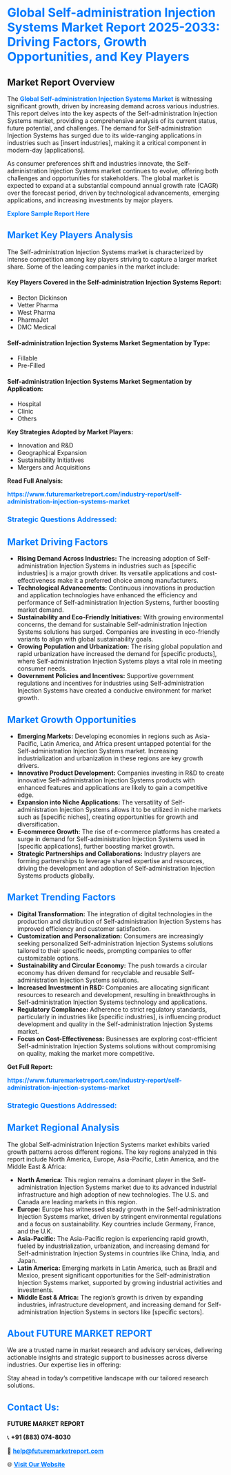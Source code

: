 <h1 style="color: #007BFF;">Global Self-administration Injection Systems Market Report 2025-2033: Driving Factors, Growth Opportunities, and Key Players</h1>

<section id="overview">
<h2>Market Report Overview</h2>
<p>The <a href="https://www.futuremarketreport.com/industry-report/self-administration-injection-systems-market" style="color: #007BFF; text-decoration: none;"><strong>Global Self-administration Injection Systems Market</strong></a> is witnessing significant growth, driven by increasing demand across various industries. This report delves into the key aspects of the Self-administration Injection Systems market, providing a comprehensive analysis of its current status, future potential, and challenges. The demand for Self-administration Injection Systems has surged due to its wide-ranging applications in industries such as [insert industries], making it a critical component in modern-day [applications].</p>
<p>As consumer preferences shift and industries innovate, the Self-administration Injection Systems market continues to evolve, offering both challenges and opportunities for stakeholders. The global market is expected to expand at a substantial compound annual growth rate (CAGR) over the forecast period, driven by technological advancements, emerging applications, and increasing investments by major players.</p>
</section>

<section id="overview">
<p><a href="https://www.futuremarketreport.com/request-sample/reportId=59606" style="color: #007BFF; text-decoration: none;"><strong>Explore Sample Report Here</strong></a></p>
</section>

<section id="key-players">
<h2 style="color: #007BFF;">Market Key Players Analysis</h2>
<p>The Self-administration Injection Systems market is characterized by intense competition among key players striving to capture a larger market share. Some of the leading companies in the market include:</p>
<h4>Key Players Covered in the Self-administration Injection Systems Report:</h4>
<ul><li>Becton Dickinson</li><li>Vetter Pharma</li><li>West Pharma</li><li>PharmaJet</li><li>DMC Medical</li></ul>
<h4>Self-administration Injection Systems Market Segmentation by Type:</h4>
<ul><li>Fillable</li><li>Pre-Filled</li></ul>

<h4>Self-administration Injection Systems Market Segmentation by Application:</h4>
<ul><li>Hospital</li><li>Clinic</li><li>Others</li></ul>
<p><strong>Key Strategies Adopted by Market Players:</strong></p>
<ul>
<li>Innovation and R&D</li>
<li>Geographical Expansion</li>
<li>Sustainability Initiatives</li>
<li>Mergers and Acquisitions</li>
</ul>
</section>

<section>
<p><strong>Read Full Analysis: </strong></p><a href="https://www.futuremarketreport.com/industry-report/self-administration-injection-systems-market" style="color: #007BFF; text-decoration: none;"><strong>https://www.futuremarketreport.com/industry-report/self-administration-injection-systems-market</strong></a>
<h3 style="color: #007BFF;">Strategic Questions Addressed:</h3>
</section>

<section id="driving-factors">
<h2 style="color: #007BFF;">Market Driving Factors</h2>
<ul>
<li><strong>Rising Demand Across Industries:</strong> The increasing adoption of Self-administration Injection Systems in industries such as [specific industries] is a major growth driver. Its versatile applications and cost-effectiveness make it a preferred choice among manufacturers.</li>
<li><strong>Technological Advancements:</strong> Continuous innovations in production and application technologies have enhanced the efficiency and performance of Self-administration Injection Systems, further boosting market demand.</li>
<li><strong>Sustainability and Eco-Friendly Initiatives:</strong> With growing environmental concerns, the demand for sustainable Self-administration Injection Systems solutions has surged. Companies are investing in eco-friendly variants to align with global sustainability goals.</li>
<li><strong>Growing Population and Urbanization:</strong> The rising global population and rapid urbanization have increased the demand for [specific products], where Self-administration Injection Systems plays a vital role in meeting consumer needs.</li>
<li><strong>Government Policies and Incentives:</strong> Supportive government regulations and incentives for industries using Self-administration Injection Systems have created a conducive environment for market growth.</li>
</ul>
</section>

<section id="growth-opportunities">
<h2 style="color: #007BFF;">Market Growth Opportunities</h2>
<ul>
<li><strong>Emerging Markets:</strong> Developing economies in regions such as Asia-Pacific, Latin America, and Africa present untapped potential for the Self-administration Injection Systems market. Increasing industrialization and urbanization in these regions are key growth drivers.</li>
<li><strong>Innovative Product Development:</strong> Companies investing in R&D to create innovative Self-administration Injection Systems products with enhanced features and applications are likely to gain a competitive edge.</li>
<li><strong>Expansion into Niche Applications:</strong> The versatility of Self-administration Injection Systems allows it to be utilized in niche markets such as [specific niches], creating opportunities for growth and diversification.</li>
<li><strong>E-commerce Growth:</strong> The rise of e-commerce platforms has created a surge in demand for Self-administration Injection Systems used in [specific applications], further boosting market growth.</li>
<li><strong>Strategic Partnerships and Collaborations:</strong> Industry players are forming partnerships to leverage shared expertise and resources, driving the development and adoption of Self-administration Injection Systems products globally.</li>
</ul>
</section>

<section id="trending-factors">
<h2 style="color: #007BFF;">Market Trending Factors</h2>
<ul>
<li><strong>Digital Transformation:</strong> The integration of digital technologies in the production and distribution of Self-administration Injection Systems has improved efficiency and customer satisfaction.</li>
<li><strong>Customization and Personalization:</strong> Consumers are increasingly seeking personalized Self-administration Injection Systems solutions tailored to their specific needs, prompting companies to offer customizable options.</li>
<li><strong>Sustainability and Circular Economy:</strong> The push towards a circular economy has driven demand for recyclable and reusable Self-administration Injection Systems solutions.</li>
<li><strong>Increased Investment in R&D:</strong> Companies are allocating significant resources to research and development, resulting in breakthroughs in Self-administration Injection Systems technology and applications.</li>
<li><strong>Regulatory Compliance:</strong> Adherence to strict regulatory standards, particularly in industries like [specific industries], is influencing product development and quality in the Self-administration Injection Systems market.</li>
<li><strong>Focus on Cost-Effectiveness:</strong> Businesses are exploring cost-efficient Self-administration Injection Systems solutions without compromising on quality, making the market more competitive.</li>
</ul>
</section>

<section>
<p><strong>Get Full Report: </strong></p><a href="https://www.futuremarketreport.com/industry-report/self-administration-injection-systems-market" style="color: #007BFF; text-decoration: none;"><strong>https://www.futuremarketreport.com/industry-report/self-administration-injection-systems-market</strong></a>
<h3 style="color: #007BFF;">Strategic Questions Addressed:</h3>
</section>


<section id="regional-analysis">
<h2 style="color: #007BFF;">Market Regional Analysis</h2>
<p>The global Self-administration Injection Systems market exhibits varied growth patterns across different regions. The key regions analyzed in this report include North America, Europe, Asia-Pacific, Latin America, and the Middle East & Africa:</p>
<ul>
<li><strong>North America:</strong> This region remains a dominant player in the Self-administration Injection Systems market due to its advanced industrial infrastructure and high adoption of new technologies. The U.S. and Canada are leading markets in this region.</li>
<li><strong>Europe:</strong> Europe has witnessed steady growth in the Self-administration Injection Systems market, driven by stringent environmental regulations and a focus on sustainability. Key countries include Germany, France, and the U.K.</li>
<li><strong>Asia-Pacific:</strong> The Asia-Pacific region is experiencing rapid growth, fueled by industrialization, urbanization, and increasing demand for Self-administration Injection Systems in countries like China, India, and Japan.</li>
<li><strong>Latin America:</strong> Emerging markets in Latin America, such as Brazil and Mexico, present significant opportunities for the Self-administration Injection Systems market, supported by growing industrial activities and investments.</li>
<li><strong>Middle East & Africa:</strong> The region’s growth is driven by expanding industries, infrastructure development, and increasing demand for Self-administration Injection Systems in sectors like [specific sectors].</li>
</ul>
</section>

<footer>
<h2 style="color: #007BFF;">About FUTURE MARKET REPORT</h2>
<p>We are a trusted name in market research and advisory services, delivering actionable insights and strategic support to businesses across diverse industries. Our expertise lies in offering:</p>

<p>Stay ahead in today’s competitive landscape with our tailored research solutions.</p>

<h2 style="color: #007BFF;">Contact Us:</h2>
<p><strong>FUTURE MARKET REPORT</strong></p>
<p>📞 <strong>+91 (883) 074-8030</strong></p>
<p>📧 <strong><a href="mailto:help@futuremarketreport.com" style="color: #007BFF;">help@futuremarketreport.com</a></strong></p>
<p>🌐 <strong><a href="https://www.futuremarketreport.com/" style="color: #007BFF;">Visit Our Website</a></strong></p>
</footer>